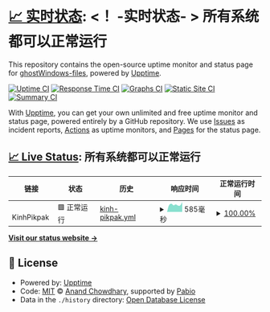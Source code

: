# [📈 实时状态](https://ghostWindows-files.github.io/Uptime): <！ -实时状态- > **所有系统都可以正常运行**

This repository contains the open-source uptime monitor and status page for [ghostWindows-files](https://ghostWindows-files.github.io/Uptime), powered by [Upptime](https://github.com/upptime/upptime).

[![Uptime CI](https://github.com/ghostWindows-files/Uptime/workflows/Uptime%20CI/badge.svg)](https://github.com/ghostWindows-files/Uptime/actions?query=workflow%3A%22Uptime+CI%22)
[![Response Time CI](https://github.com/ghostWindows-files/Uptime/workflows/Response%20Time%20CI/badge.svg)](https://github.com/ghostWindows-files/Uptime/actions?query=workflow%3A%22Response+Time+CI%22)
[![Graphs CI](https://github.com/ghostWindows-files/Uptime/workflows/Graphs%20CI/badge.svg)](https://github.com/ghostWindows-files/Uptime/actions?query=workflow%3A%22Graphs+CI%22)
[![Static Site CI](https://github.com/ghostWindows-files/Uptime/workflows/Static%20Site%20CI/badge.svg)](https://github.com/ghostWindows-files/Uptime/actions?query=workflow%3A%22Static+Site+CI%22)
[![Summary CI](https://github.com/ghostWindows-files/Uptime/workflows/Summary%20CI/badge.svg)](https://github.com/ghostWindows-files/Uptime/actions?query=workflow%3A%22Summary+CI%22)

With [Upptime](https://upptime.js.org), you can get your own unlimited and free uptime monitor and status page, powered entirely by a GitHub repository. We use [Issues](https://github.com/ghostWindows-files/Uptime/issues) as incident reports, [Actions](https://github.com/ghostWindows-files/Uptime/actions) as uptime monitors, and [Pages](https://ghostWindows-files.github.io/Uptime) for the status page.

## [📈 Live Status](https://demo.upptime.js.org): <!--live status--> **所有系统都可以正常运行**

<!--start: status pages-->
<!-- This summary is generated by Upptime (https://github.com/upptime/upptime) -->
<!-- Do not edit this manually, your changes will be overwritten -->
<!-- prettier-ignore -->
| 链接 | 状态 | 历史 | 响应时间 | 正常运行时间 |
| --- | ------ | ------- | ------------- | ------ |
| <img alt="" src="https://mypikpak.net/favicon.ico" height="13"> KinhPikpak | 🟩 正常运行 | [kinh-pikpak.yml](https://github.com/ghostWindows-files/Uptime/commits/HEAD/history/kinh-pikpak.yml) | <details><summary><img alt="响应时间图像" src="./graphs/kinh-pikpak/response-time-week.png" height="20"> 585毫秒</summary><br><a href="https://ghostWindows-files.github.io/Uptime/history/kinh-pikpak"><img alt="响应时间 618" src="https://img.shields.io/endpoint?url=https%3A%2F%2Fraw.githubusercontent.com%2FghostWindows-files%2FUptime%2FHEAD%2Fapi%2Fkinh-pikpak%2Fresponse-time.json"></a><br><a href="https://ghostWindows-files.github.io/Uptime/history/kinh-pikpak"><img alt="24 小时响应时间 611" src="https://img.shields.io/endpoint?url=https%3A%2F%2Fraw.githubusercontent.com%2FghostWindows-files%2FUptime%2FHEAD%2Fapi%2Fkinh-pikpak%2Fresponse-time-day.json"></a><br><a href="https://ghostWindows-files.github.io/Uptime/history/kinh-pikpak"><img alt="7 天正常运行时间 585" src="https://img.shields.io/endpoint?url=https%3A%2F%2Fraw.githubusercontent.com%2FghostWindows-files%2FUptime%2FHEAD%2Fapi%2Fkinh-pikpak%2Fresponse-time-week.json"></a><br><a href="https://ghostWindows-files.github.io/Uptime/history/kinh-pikpak"><img alt="30天的正常运行时间 643" src="https://img.shields.io/endpoint?url=https%3A%2F%2Fraw.githubusercontent.com%2FghostWindows-files%2FUptime%2FHEAD%2Fapi%2Fkinh-pikpak%2Fresponse-time-month.json"></a><br><a href="https://ghostWindows-files.github.io/Uptime/history/kinh-pikpak"><img alt="1年的正常运行时间 618" src="https://img.shields.io/endpoint?url=https%3A%2F%2Fraw.githubusercontent.com%2FghostWindows-files%2FUptime%2FHEAD%2Fapi%2Fkinh-pikpak%2Fresponse-time-year.json"></a></details> | <details><summary><a href="https://ghostWindows-files.github.io/Uptime/history/kinh-pikpak">100.00%</a></summary><a href="https://ghostWindows-files.github.io/Uptime/history/kinh-pikpak"><img alt="正常运行时间 99.14%" src="https://img.shields.io/endpoint?url=https%3A%2F%2Fraw.githubusercontent.com%2FghostWindows-files%2FUptime%2FHEAD%2Fapi%2Fkinh-pikpak%2Fuptime.json"></a><br><a href="https://ghostWindows-files.github.io/Uptime/history/kinh-pikpak"><img alt="24 小时正常运行时间 100.00%" src="https://img.shields.io/endpoint?url=https%3A%2F%2Fraw.githubusercontent.com%2FghostWindows-files%2FUptime%2FHEAD%2Fapi%2Fkinh-pikpak%2Fuptime-day.json"></a><br><a href="https://ghostWindows-files.github.io/Uptime/history/kinh-pikpak"><img alt="7 天正常运行时间 100.00%" src="https://img.shields.io/endpoint?url=https%3A%2F%2Fraw.githubusercontent.com%2FghostWindows-files%2FUptime%2FHEAD%2Fapi%2Fkinh-pikpak%2Fuptime-week.json"></a><br><a href="https://ghostWindows-files.github.io/Uptime/history/kinh-pikpak"><img alt="30天的正常运行时间 99.59%" src="https://img.shields.io/endpoint?url=https%3A%2F%2Fraw.githubusercontent.com%2FghostWindows-files%2FUptime%2FHEAD%2Fapi%2Fkinh-pikpak%2Fuptime-month.json"></a><br><a href="https://ghostWindows-files.github.io/Uptime/history/kinh-pikpak"><img alt="1年的正常运行时间 99.14%" src="https://img.shields.io/endpoint?url=https%3A%2F%2Fraw.githubusercontent.com%2FghostWindows-files%2FUptime%2FHEAD%2Fapi%2Fkinh-pikpak%2Fuptime-year.json"></a></details>

<!--end: status pages-->

[**Visit our status website →**](https://ghostWindows-files.github.io/Uptime)

## 📄 License

- Powered by: [Upptime](https://github.com/upptime/upptime)
- Code: [MIT](./LICENSE) © [Anand Chowdhary](https://anandchowdhary.com), supported by [Pabio](https://pabio.com)
- Data in the `./history` directory: [Open Database License](https://opendatacommons.org/licenses/odbl/1-0/)
